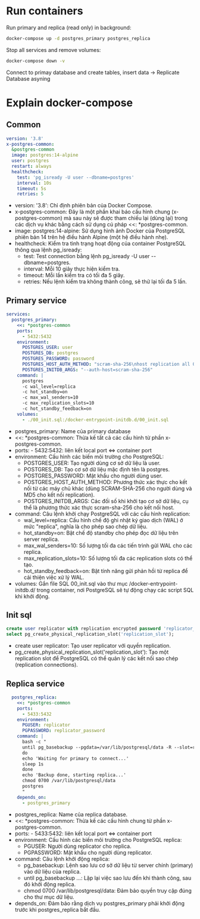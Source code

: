 # Run containers
Run primary and replica (read only) in background:
```bash
docker-compose up -d postgres_primary postgres_replica
```

Stop all services and remove volumes:
```bash
docker-compose down -v
```

Connect to primay database and create tables, insert data -> Replicate Database asyning

# Explain docker-compose
## Common
```yml
version: '3.8'
x-postgres-common:
  &postgres-common
  image: postgres:14-alpine
  user: postgres
  restart: always
  healthcheck:
    test: 'pg_isready -U user --dbname=postgres'
    interval: 10s
    timeout: 5s
    retries: 5
```
* version: '3.8': Chỉ định phiên bản của Docker Compose.
* x-postgres-common: Đây là một phần khai báo cấu hình chung (x-postgres-common) mà sau này sẽ được tham chiếu lại (dùng lại) trong các dịch vụ khác bằng cách sử dụng cú pháp <<: *postgres-common.
* image: postgres:14-alpine: Sử dụng hình ảnh Docker của PostgreSQL phiên bản 14 trên hệ điều hành Alpine (một hệ điều hành nhẹ).
* healthcheck: Kiểm tra tình trạng hoạt động của container PostgreSQL thông qua lệnh pg_isready:
    * test: Test connection bằng lệnh pg_isready -U user --dbname=postgres.
    * interval: Mỗi 10 giây thực hiện kiểm tra.
    * timeout: Mỗi lần kiểm tra có tối đa 5 giây.
    * retries: Nếu lệnh kiểm tra không thành công, sẽ thử lại tối đa 5 lần.

## Primary service
```yml
services:
  postgres_primary:
    <<: *postgres-common
    ports:
      - 5432:5432
    environment:
      POSTGRES_USER: user
      POSTGRES_DB: postgres
      POSTGRES_PASSWORD: password
      POSTGRES_HOST_AUTH_METHOD: "scram-sha-256\nhost replication all 0.0.0.0/0 md5"
      POSTGRES_INITDB_ARGS: "--auth-host=scram-sha-256"
    command: |
      postgres 
      -c wal_level=replica 
      -c hot_standby=on 
      -c max_wal_senders=10 
      -c max_replication_slots=10 
      -c hot_standby_feedback=on
    volumes:
      - ./00_init.sql:/docker-entrypoint-initdb.d/00_init.sql
```
* postgres_primary: Name của primary database
* <<: *postgres-common: Thừa kế tất cả các cấu hình từ phần x-postgres-common.
* ports: - 5432:5432: liên kết local port <=> container port
* environment: Cấu hình các biến môi trường cho PostgreSQL:
    * POSTGRES_USER: Tạo người dùng cơ sở dữ liệu là user.
    * POSTGRES_DB: Tạo cơ sở dữ liệu mặc định tên là postgres.
    * POSTGRES_PASSWORD: Mật khẩu cho người dùng user.
    * POSTGRES_HOST_AUTH_METHOD: Phương thức xác thực cho kết nối từ các máy chủ khác (dùng SCRAM-SHA-256 cho người dùng và MD5 cho kết nối replication).
    * POSTGRES_INITDB_ARGS: Các đối số khi khởi tạo cơ sở dữ liệu, cụ thể là phương thức xác thực scram-sha-256 cho kết nối host.
* command: Câu lệnh khởi chạy PostgreSQL với các cấu hình replication:
    * wal_level=replica: Cấu hình chế độ ghi nhật ký giao dịch (WAL) ở mức "replica", nghĩa là cho phép sao chép dữ liệu.
    * hot_standby=on: Bật chế độ standby cho phép đọc dữ liệu trên server replica.
    * max_wal_senders=10: Số lượng tối đa các tiến trình gửi WAL cho các replica.
    * max_replication_slots=10: Số lượng tối đa các replication slots có thể tạo.
    * hot_standby_feedback=on: Bật tính năng gửi phản hồi từ replica để cải thiện việc xử lý WAL.
* volumes: Gắn file SQL 00_init.sql vào thư mục /docker-entrypoint-initdb.d/ trong container, nơi PostgreSQL sẽ tự động chạy các script SQL khi khởi động.

## Init sql
```sql
create user replicator with replication encrypted password 'replicator_password';
select pg_create_physical_replication_slot('replication_slot');
```
* create user replicator: Tạo user replicator với quyền replication.
* pg_create_physical_replication_slot('replication_slot'): Tạo một replication slot để PostgreSQL có thể quản lý các kết nối sao chép (replication connections).

## Replica service
```yml
  postgres_replica:
    <<: *postgres-common
    ports:
      - 5433:5432
    environment:
      PGUSER: replicator
      PGPASSWORD: replicator_password
    command: |
      bash -c "
      until pg_basebackup --pgdata=/var/lib/postgresql/data -R --slot=replication_slot --host=postgres_primary --port=5432
      do
      echo 'Waiting for primary to connect...'
      sleep 1s
      done
      echo 'Backup done, starting replica...'
      chmod 0700 /var/lib/postgresql/data
      postgres
      "
    depends_on:
      - postgres_primary
```
* postgres_replica: Name của replica database.
* <<: *postgres-common: Thừa kế các cấu hình chung từ phần x-postgres-common.
* ports: - 5433:5432: liên kết local port <=> container port
* environment: Cấu hình các biến môi trường cho PostgreSQL replica:
    * PGUSER: Người dùng replicator cho replica.
    * PGPASSWORD: Mật khẩu cho người dùng replicator.
* command: Câu lệnh khởi động replica:
    * pg_basebackup: Lệnh sao lưu cơ sở dữ liệu từ server chính (primary) vào dữ liệu của replica.
    * until pg_basebackup ...: Lặp lại việc sao lưu đến khi thành công, sau đó khởi động replica.
    * chmod 0700 /var/lib/postgresql/data: Đảm bảo quyền truy cập đúng cho thư mục dữ liệu.
* depends_on: Đảm bảo rằng dịch vụ postgres_primary phải khởi động trước khi postgres_replica bắt đầu.